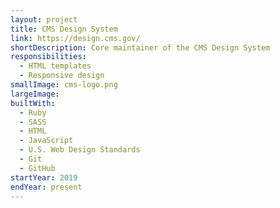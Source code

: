 ```yaml
---
layout: project
title: CMS Design System
link: https://design.cms.gov/
shortDescription: Core maintainer of the CMS Design System 
responsibilities:
  - HTML templates
  - Responsive design
smallImage: cms-logo.png
largeImage:
builtWith:
  - Ruby
  - SASS
  - HTML
  - JavaScript
  - U.S. Web Design Standards
  - Git
  - GitHub
startYear: 2019
endYear: present
---
```

